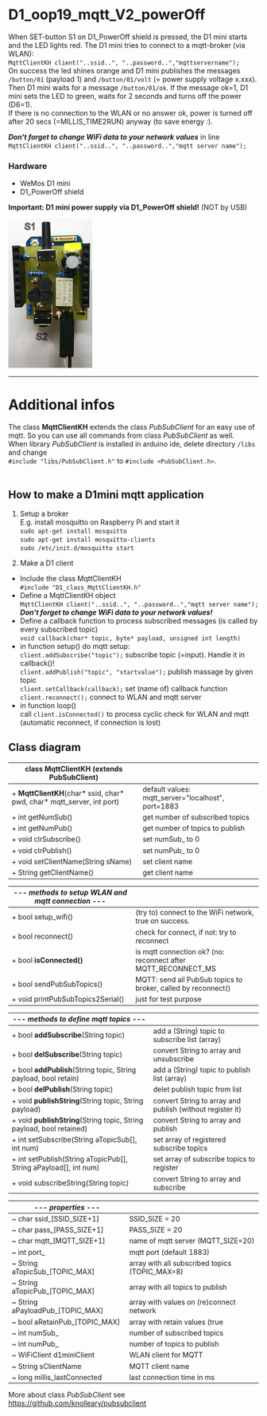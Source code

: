 # D1_oop19_mqtt_V2_powerOff
When SET-button S1 on D1_PowerOff shield is pressed, the D1 mini starts and the LED lights red. The D1 mini tries to connect to a mqtt-broker (via WLAN):   
`MqttClientKH client("..ssid..", "..password..","mqttservername");`   
On success the led shines orange and D1 mini publishes the messages `/button/01` (payload 1) and `/button/01/volt` (= power supply voltage x.xxx).   
Then D1 mini waits for a message `/button/01/ok`. If the message ok=1, D1 mini sets the LED to green, waits for 2 seconds and turns off the power (D6=1).   
If there is no connection to the WLAN or no answer ok, power is turned off after 20 secs (=MILLIS_TIME2RUN) anyway (to save energy :).

__*Don't forget to change WiFi data to your network values*__ in line   
`MqttClientKH client("..ssid..", "..password..","mqtt server name");`  

### Hardware
* WeMos D1 mini
* D1_PowerOff shield   

**Important: D1 mini power supply via D1_PowerOff shield!** (NOT by USB)

![D1_PowerOff_0_shield](./images/D1_PowerOff_shield.png "D1_PowerOff_shield")   

---
# Additional infos
The class **MqttClientKH** extends the class *PubSubClient* for an easy use of mqtt. So you can use all commands from class *PubSubClient* as well.   
When library *PubSubClient* is installed in arduino ide, delete directory `/libs` and change   
`#include "libs/PubSubClient.h"` to `#include <PubSubClient.h>`.    
&nbsp;   
   
   
## How to make a D1mini mqtt application
1. Setup a broker  
E.g. install mosquitto on Raspberry Pi and start it  
`sudo apt-get install mosquitto`  
`sudo apt-get install mosquitto-clients`  
`sudo /etc/init.d/mosquitto start`  

2. Make a D1 client
* Include the class MqttClientKH  
  `#include "D1_class_MqttClientKH.h"`  
* Define a MqttClientKH object  
  `MqttClientKH client("..ssid..", "..password..","mqtt server name");`  
__*Don't forget to change WiFi data to your network values!*__
* Define a callback function to process subscribed messages (is called by every subscribed topic)  
  `void callback(char* topic, byte* payload, unsigned int length)`  
* in function setup() do mqtt setup:  
  `client.addSubscribe("topic");` subscribe topic (=input). Handle it in  callback()!  
  `client.addPublish("topic", "startvalue");` publish massage by given topic  
  `client.setCallback(callback);` set (name of) callback function  
  `client.reconnect();` connect to WLAN and mqtt server  
* in function loop()  
  call `client.isConnected()` to process cyclic check for WLAN and mqtt (automatic reconnect, if connection is lost)  

## Class diagram
| class MqttClientKH (extends PubSubClient) |     |
| ----------------------------------------- | --- |
| + __MqttClientKH__(char* ssid, char* pwd, char* mqtt_server, int port) | default values: mqtt_server="localhost", port=1883  |
| + int  getNumSub()    | get number of subscribed topics |
| + int  getNumPub()    | get number of topics to publish |
| + void clrSubscribe() | set numSub_ to 0 |
| + void clrPublish()   | set numPub_ to 0 |
| + void setClientName(String sName) | set client name |
| + String getClientName() | get client name |

| --- *methods to setup WLAN and mqtt connection* --- |     |
| --------------------------------------------------- | --- |
| + bool setup_wifi()  | (try to) connect to the WiFi network, true on success. |
| + bool reconnect()   | check for connect, if not: try to reconnect |
| + bool __isConnected()__ | is mqtt connection ok? (no: reconnect after MQTT_RECONNECT_MS |
| + bool sendPubSubTopics() | MQTT: send all PubSub topics to broker, called by reconnect() |
| + void printPubSubTopics2Serial() | just for test purpose |

| --- *methods to define mqtt topics* --- |     |
| --------------------------------------- | --- |
| + bool __addSubscribe__(String topic) | add a (String) topic to subscribe list (array) |
| + bool __delSubscribe__(String topic) | convert String to array and unsubscribe |
| + bool __addPublish__(String topic, String payload, bool retain) | add a (String) topic to publish list (array) |
| + bool __delPublish__(String topic) | delet publish topic from list |
| + void __publishString__(String topic, String payload) | convert String to array and publish (without register it) |
| + void __publishString__(String topic, String payload, bool retained) | convert String to array and publish |
| + int  setSubscribe(String aTopicSub[], int num) |set array of registered subscribe topics |
| + int  setPublish(String aTopicPub[], String aPayload[], int num) | set array of subscribe topics to register |
| + void subscribeString(String topic) | convert String to array and subscribe |

| --- *properties* --- |     |
| -------------------- | --- |
| ~ char ssid_[SSID_SIZE+1] | SSID_SIZE = 20 |
| ~ char pass_[PASS_SIZE+1] | PASS_SIZE = 20 |
| ~ char mqtt_[MQTT_SIZE+1] | name of mqtt server (MQTT_SIZE=20) |
| ~ int  port_ | mqtt port (default 1883) |
| ~ String aTopicSub_[TOPIC_MAX] | array with all subscribed topics (TOPIC_MAX=8) |
| ~ String aTopicPub_[TOPIC_MAX] | array with all topics to publish |
| ~ String aPayloadPub_[TOPIC_MAX] | array with values on (re)connect network |
| ~ bool   aRetainPub_[TOPIC_MAX]  | array with retain values (true|false) |
| ~ int numSub_ | number of subscribed topics |
| ~ int numPub_ | number of topics to publish |
| ~ WiFiClient d1miniClient   | WLAN client for MQTT |
| ~ String sClientName        | MQTT client name |
| ~ long millis_lastConnected | last connection time in ms |

More about class *PubSubClient* see https://github.com/knolleary/pubsubclient
